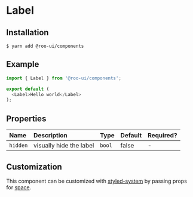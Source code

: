 # Label

<!-- STORY -->

## Installation

```shell
$ yarn add @roo-ui/components
```

## Example

```js
import { Label } from '@roo-ui/components';

export default (
  <Label>Hello world</Label>
);
```

## Properties

| Name     | Description             | Type   | Default | Required? |
|:---------|:------------------------|:-------|:--------|:----------|
| `hidden` | visually hide the label | `bool` | false   | -         |

## Customization

This component can be customized with [styled-system](https://jxnblk.com/styled-system/) by passing props for [space](https://github.com/jxnblk/styled-system/blob/v2.2.5/README.md#space-responsive).
